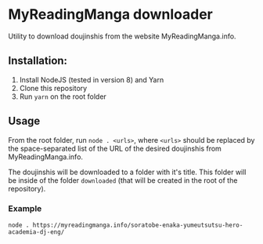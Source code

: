 # MyReadingManga downloader

Utility to download doujinshis from the website MyReadingManga.info.

## Installation:

1. Install NodeJS (tested in version 8) and Yarn
1. Clone this repository
2. Run `yarn` on the root folder

## Usage

From the root folder, run `node . <urls>`, where `<urls>` should be replaced by the space-separated list of the URL of the desired doujinshis from MyReadingManga.info.

The doujinshis will be downloaded to a folder with it's title. This folder will be inside of the folder `downloaded` (that will be created in the root of the repository).

### Example

`node . https://myreadingmanga.info/soratobe-enaka-yumeutsutsu-hero-academia-dj-eng/`

